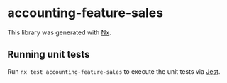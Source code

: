 # accounting-feature-sales

This library was generated with [Nx](https://nx.dev).

## Running unit tests

Run `nx test accounting-feature-sales` to execute the unit tests via [Jest](https://jestjs.io).

